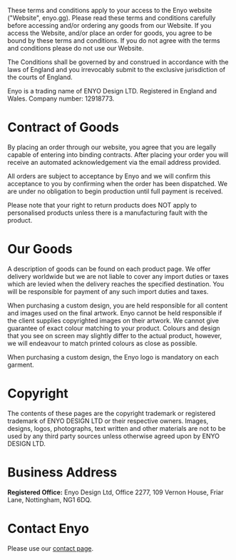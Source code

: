 These terms and conditions apply to your access to the Enyo website (\"Website\", enyo.gg). Please read these terms and conditions carefully before accessing and/or ordering any goods from our Website. If you access the Website, and/or place an order for goods, you agree to be bound by these terms and conditions. If you do not agree with the terms and conditions please do not use our Website.

The Conditions shall be governed by and construed in accordance with the laws of England and you irrevocably submit to the exclusive jurisdiction of the courts of England.

Enyo is a trading name of ENYO Design LTD. Registered in England and Wales. Company number: 12918773.

# Contract of Goods

By placing an order through our website, you agree that you are legally capable of entering into binding contracts. After placing your order you will receive an automated acknowledgement via the email address provided.

All orders are subject to acceptance by Enyo and we will confirm this acceptance to you by confirming when the order has been dispatched. We are under no obligation to begin production until full payment is received.

Please note that your right to return products does NOT apply to personalised products unless there is a manufacturing fault with the product.

# Our Goods

A description of goods can be found on each product page. We offer delivery worldwide but we are not liable to cover any import duties or taxes which are levied when the delivery reaches the specified destination. You will be responsible for payment of any such import duties and taxes.

When purchasing a custom design, you are held responsible for all content and images used on the final artwork. Enyo cannot be held responsible if the client supplies copyrighted images on their artwork. We cannot give guarantee of exact colour matching to your product. Colours and design that you see on screen may slightly differ to the actual product, however, we will endeavour to match printed colours as close as possible.

When purchasing a custom design, the Enyo logo is mandatory on each garment.

# Copyright

The contents of these pages are the copyright trademark or registered trademark of ENYO DESIGN LTD or their respective owners. Images, designs, logos, photographs, text written and other materials are not to be used by any third party sources unless otherwise agreed upon by ENYO DESIGN LTD.

# Business Address

**Registered Office:** Enyo Design Ltd, Office 2277, 109 Vernon House, Friar Lane, Nottingham, NG1 6DQ.

# Contact Enyo

Please use our [contact page](/contact).
